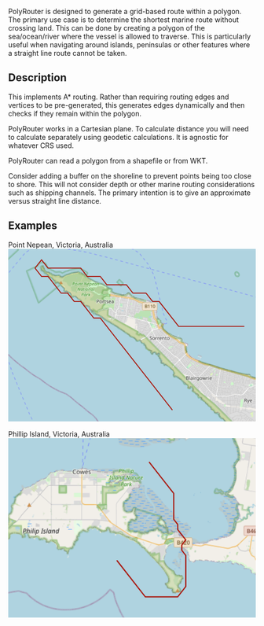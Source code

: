 PolyRouter is designed to generate a grid-based route within a polygon.
The primary use case is to determine the shortest marine route without crossing land.
This can be done by creating a polygon of the sea/ocean/river where the vessel is allowed to traverse.
This is particularly useful when navigating around islands, peninsulas or other features where a straight line route cannot be taken.

## Description
This implements A* routing. Rather than requiring routing edges and vertices to be pre-generated, this generates edges
dynamically and then checks if they remain within the polygon.

PolyRouter works in a Cartesian plane. To calculate distance you will need to calculate
separately using geodetic calculations. It is agnostic for whatever CRS used.

PolyRouter can read a polygon from a shapefile or from WKT.

Consider adding a buffer on the shoreline to prevent points being too close to shore.
This will not consider depth or other marine routing considerations such as shipping channels.
The primary intention is to give an approximate versus straight line distance.

## Examples
Point Nepean, Victoria, Australia
![Point Nepean](img/nepean.png)

Phillip Island, Victoria, Australia
![Phillip Island](img/phillip_island.png)